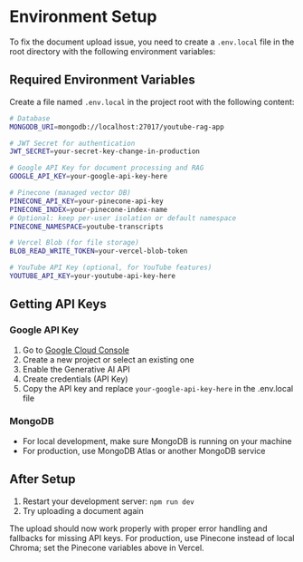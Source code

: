 # Environment Setup

To fix the document upload issue, you need to create a `.env.local` file in the root directory with the following environment variables:

## Required Environment Variables

Create a file named `.env.local` in the project root with the following content:

```bash
# Database
MONGODB_URI=mongodb://localhost:27017/youtube-rag-app

# JWT Secret for authentication
JWT_SECRET=your-secret-key-change-in-production

# Google API Key for document processing and RAG
GOOGLE_API_KEY=your-google-api-key-here

# Pinecone (managed vector DB)
PINECONE_API_KEY=your-pinecone-api-key
PINECONE_INDEX=your-pinecone-index-name
# Optional: keep per-user isolation or default namespace
PINECONE_NAMESPACE=youtube-transcripts

# Vercel Blob (for file storage)
BLOB_READ_WRITE_TOKEN=your-vercel-blob-token

# YouTube API Key (optional, for YouTube features)
YOUTUBE_API_KEY=your-youtube-api-key-here
```

## Getting API Keys

### Google API Key

1. Go to [Google Cloud Console](https://console.cloud.google.com/)
2. Create a new project or select an existing one
3. Enable the Generative AI API
4. Create credentials (API Key)
5. Copy the API key and replace `your-google-api-key-here` in the .env.local file

### MongoDB

- For local development, make sure MongoDB is running on your machine
- For production, use MongoDB Atlas or another MongoDB service

## After Setup

1. Restart your development server: `npm run dev`
2. Try uploading a document again

The upload should now work properly with proper error handling and fallbacks for missing API keys. For production, use Pinecone instead of local Chroma; set the Pinecone variables above in Vercel.
